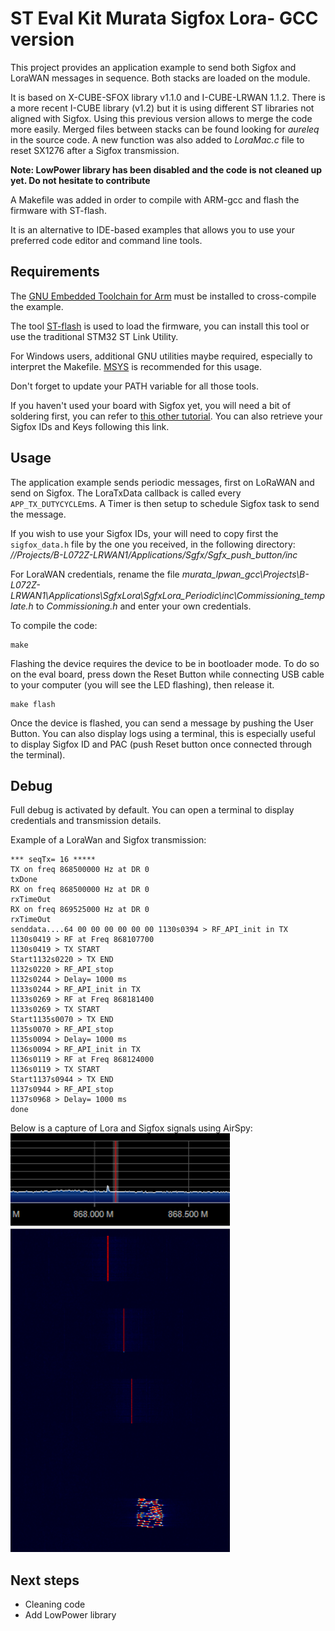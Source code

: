 # ST Eval Kit Murata Sigfox Lora- GCC version

This project provides an application example to send both Sigfox and LoraWAN messages in sequence. Both stacks are loaded on the module.

It is based on X-CUBE-SFOX library v1.1.0 and I-CUBE-LRWAN 1.1.2. There is a more recent I-CUBE library (v1.2) but it is using different ST libraries not aligned with Sigfox. Using this previous version allows to merge the code more easily. Merged files between stacks can be found looking for _aureleq_ in the source code. A new function was also added to _LoraMac.c_ file to reset SX1276 after a Sigfox transmission.

**Note: LowPower library has been disabled and the code is not cleaned up yet. Do not hesitate to contribute**

A Makefile was added in order to compile with ARM-gcc and flash the firmware with ST-flash.

It is an alternative to IDE-based examples that allows you to use your preferred code editor and command line tools.

## Requirements

The [GNU Embedded Toolchain for Arm](https://developer.arm.com/open-source/gnu-toolchain/gnu-rm/downloads) must be installed to cross-compile the example.

The tool [ST-flash](https://github.com/texane/stlink) is used to load the firmware, you can install this tool or use the traditional STM32 ST Link Utility.

For Windows users, additional GNU utilities maybe required, especially to interpret the Makefile.
[MSYS](http://www.mingw.org/wiki/msys) is recommended for this usage.

Don't forget to update your PATH variable for all those tools.

If you haven't used your board with Sigfox yet, you will need a bit of soldering first, you can refer to [this other tutorial](https://github.com/aureleq/muRataSigfox). You can also retrieve your Sigfox IDs and Keys following this link.


## Usage

The application example sends periodic messages, first on LoRaWAN and send on Sigfox. The LoraTxData callback is called every `APP_TX_DUTYCYCLE`ms. A Timer is then setup to schedule Sigfox task to send the message.

If you wish to use your Sigfox IDs, your will need to copy first the `sigfox_data.h` file by the one you received, in the following directory: *//Projects/B-L072Z-LRWAN1/Applications/Sgfx/Sgfx_push_button/inc*

For LoraWAN credentials, rename the file *murata_lpwan_gcc\Projects\B-L072Z-LRWAN1\Applications\SgfxLora\SgfxLora_Periodic\inc\Commissioning_template.h*  to *Commissioning.h* and enter your own credentials.

To compile the code:
```
make
```

Flashing the device requires the device to be in bootloader mode. To do so on the eval board, press down the Reset Button while connecting USB cable to your computer (you will see the LED flashing), then release it.
```
make flash
```

Once the device is flashed, you can send a message by pushing the User Button. You can also display logs using a terminal, this is especially useful to display Sigfox ID and PAC (push Reset button once connected through the terminal).

## Debug

Full debug is activated by default. You can open a terminal to display credentials and transmission details.

Example of a LoraWan and Sigfox transmission:
```
*** seqTx= 16 *****
TX on freq 868500000 Hz at DR 0
txDone
RX on freq 868500000 Hz at DR 0
rxTimeOut
RX on freq 869525000 Hz at DR 0
rxTimeOut
senddata....64 00 00 00 00 00 00 1130s0394 > RF_API_init in TX
1130s0419 > RF at Freq 868107700
1130s0419 > TX START
Start1132s0220 > TX END
1132s0220 > RF_API_stop
1132s0244 > Delay= 1000 ms
1133s0244 > RF_API_init in TX
1133s0269 > RF at Freq 868181400
1133s0269 > TX START
Start1135s0070 > TX END
1135s0070 > RF_API_stop
1135s0094 > Delay= 1000 ms
1136s0094 > RF_API_init in TX
1136s0119 > RF at Freq 868124000
1136s0119 > TX START
Start1137s0944 > TX END
1137s0944 > RF_API_stop
1137s0968 > Delay= 1000 ms
done
```


Below is a capture of Lora and Sigfox signals using AirSpy:
![AirSpy](AirSpy.png)

## Next steps

- Cleaning code
- Add LowPower library
